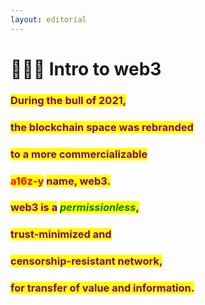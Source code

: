 ```yaml
---
layout: editorial
---
```


# 👩🏽‍💻 Intro to web3

### <mark style="color:purple;">During the bull of 2021,</mark>&#x20;

### <mark style="color:purple;">the blockchain space was rebranded</mark>&#x20;

### <mark style="color:purple;">to a more commercializable</mark> &#x20;

### <mark style="color:red;">a16z-y</mark> <mark style="color:purple;">name, web3.</mark>

<mark style="color:purple;"></mark>

<mark style="color:purple;"></mark>

### &#x20;<mark style="color:purple;">web3 is a</mark> _<mark style="color:green;">permissionless</mark>_<mark style="color:purple;">,</mark>&#x20;

### <mark style="color:purple;">trust-minimized and</mark>&#x20;

### <mark style="color:purple;">censorship-resistant network,</mark>&#x20;

### <mark style="color:purple;">for transfer of value and information.</mark>
